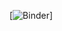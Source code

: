 
[![Binder](https://mybinder.org/v2/gh/gmineo/FinancialCharts/master?Financial-Charts-and-Visuals-With-Plotly-in-Python.ipynb)]
